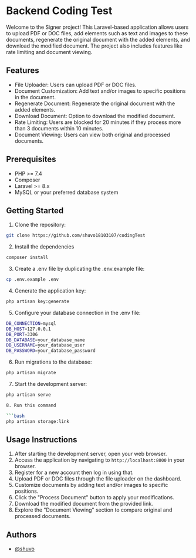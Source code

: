# Backend Coding Test

Welcome to the Signer project! This Laravel-based application allows users to upload PDF or DOC files, add elements such as text and images to these documents, regenerate the original document with the added elements, and download the modified document. The project also includes features like rate limiting and document viewing.

## Features

-   File Uploader: Users can upload PDF or DOC files.
-   Document Customization: Add text and/or images to specific positions in the document.
-   Regenerate Document: Regenerate the original document with the added elements.
-   Download Document: Option to download the modified document.
-   Rate Limiting: Users are blocked for 20 minutes if they process more than 3 documents within 10 minutes.
-   Document Viewing: Users can view both original and processed documents.

## Prerequisites

-   PHP >= 7.4
-   Composer
-   Laravel >= 8.x
-   MySQL or your preferred database system

## Getting Started

1. Clone the repository:

```bash
git clone https://github.com/shuvo18103107/codingTest

```

2. Install the dependencies

```bash
composer install

```

3. Create a .env file by duplicating the .env.example file:

```bash
cp .env.example .env

```

4. Generate the application key:

```bash
php artisan key:generate

```

5. Configure your database connection in the .env file:

```bash
DB_CONNECTION=mysql
DB_HOST=127.0.0.1
DB_PORT=3306
DB_DATABASE=your_database_name
DB_USERNAME=your_database_user
DB_PASSWORD=your_database_password

```

6. Run migrations to the database:

```bash
php artisan migrate

```

7. Start the development server:

````bash
php artisan serve

8. Run this command

```bash
php artisan storage:link

````

## Usage Instructions

1. After starting the development server, open your web browser.
2. Access the application by navigating to `http://localhost:8000` in your browser.
3. Register for a new account then log in using that.
4. Upload PDF or DOC files through the file uploader on the dashboard.
5. Customize documents by adding text and/or images to specific positions.
6. Click the "Process Document" button to apply your modifications.
7. Download the modified document from the provided link.
8. Explore the "Document Viewing" section to compare original and processed documents.

## Authors

-   [@shuvo](https://www.github.com/shuvo18103107)

